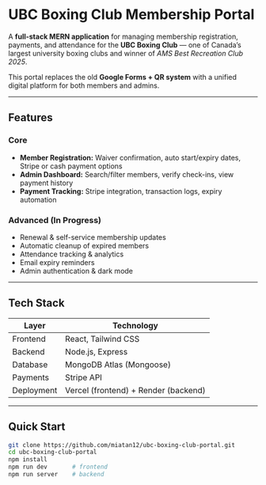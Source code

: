 # UBC Boxing Club Membership Portal

A **full-stack MERN application** for managing membership registration, payments, and attendance for the **UBC Boxing Club** — one of Canada’s largest university boxing clubs and winner of *AMS Best Recreation Club 2025*.

This portal replaces the old **Google Forms + QR system** with a unified digital platform for both members and admins.

---

## Features

### Core
- **Member Registration:** Waiver confirmation, auto start/expiry dates, Stripe or cash payment options  
- **Admin Dashboard:** Search/filter members, verify check-ins, view payment history  
- **Payment Tracking:** Stripe integration, transaction logs, expiry automation  

### Advanced (In Progress)
- Renewal & self-service membership updates  
- Automatic cleanup of expired members  
- Attendance tracking & analytics  
- Email expiry reminders  
- Admin authentication & dark mode  

---

## Tech Stack

| Layer | Technology |
|-------|-------------|
| Frontend | React, Tailwind CSS |
| Backend | Node.js, Express |
| Database | MongoDB Atlas (Mongoose) |
| Payments | Stripe API |
| Deployment | Vercel (frontend) + Render (backend) |

---

## Quick Start

```bash
git clone https://github.com/miatan12/ubc-boxing-club-portal.git
cd ubc-boxing-club-portal
npm install
npm run dev       # frontend
npm run server    # backend

